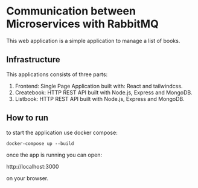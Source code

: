 # Communication between Microservices with RabbitMQ

This web application is a simple application to manage a list of books.

## Infrastructure

This applications consists of three parts:

1. Frontend: Single Page Application built with: React and tailwindcss.
2. Createbook: HTTP REST API built with Node.js, Express and MongoDB.
3. Listbook: HTTP REST API built with Node.js, Express and MongoDB.

## How to run

to start the application use docker compose:

`docker-compose up --build`

once the app is running you can open:

http://localhost:3000

on your browser.
